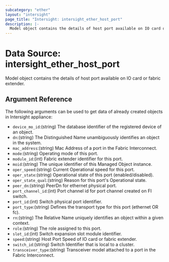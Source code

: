 ```yaml
---
subcategory: "ether"
layout: "intersight"
page_title: "Intersight: intersight_ether_host_port"
description: |-
  Model object contains the details of host port available on IO card or fabric extender.
---
```


# Data Source: intersight_ether_host_port
Model object contains the details of host port available on IO card or fabric extender.
## Argument Reference
The following arguments can be used to get data of already created objects in Intersight appliance:
* `device_mo_id`:(string) The database identifier of the registered device of an object. 
* `dn`:(string) The Distinguished Name unambiguously identifies an object in the system. 
* `mac_address`:(string) Mac Address of a port in the Fabric Interconnect. 
* `mode`:(string) Operating mode of this port. 
* `module_id`:(int) Fabric extender identifier for this port. 
* `moid`:(string) The unique identifier of this Managed Object instance. 
* `oper_speed`:(string) Current Operational speed for this port. 
* `oper_state`:(string) Operational state of this port (enabled/disabled). 
* `oper_state_qual`:(string) Reason for this port's Operational state. 
* `peer_dn`:(string) PeerDn for ethernet physical port. 
* `port_channel_id`:(int) Port channel id for port channel created on FI switch. 
* `port_id`:(int) Switch physical port identifier. 
* `port_type`:(string) Defines the transport type for this port (ethernet OR fc). 
* `rn`:(string) The Relative Name uniquely identifies an object within a given context. 
* `role`:(string) The role assigned to this port. 
* `slot_id`:(int) Switch expansion slot module identifier. 
* `speed`:(string) Host Port Speed of IO card or fabric extender. 
* `switch_id`:(string) Switch Identifier that is local to a cluster. 
* `transceiver_type`:(string) Transceiver model attached to a port in the Fabric Interconnect. 
